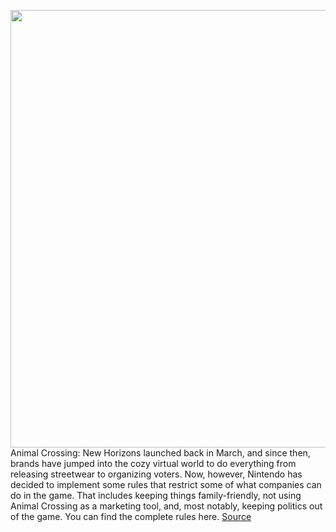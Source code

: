 <img src='https://cdn.vox-cdn.com/thumbor/FWPhp72JM9IMv2Zr_L-utHOzUck=/0x0:960x540/1200x800/filters:focal(404x194:556x346)/cdn.vox-cdn.com/uploads/chorus_image/image/67816445/121695863_3784719188205474_140264287572871591_o.0.jpg' width='700px' /><br/>
Animal Crossing: New Horizons launched back in March, and since then, brands have jumped into the cozy virtual world to do everything from releasing streetwear to organizing voters. Now, however, Nintendo has decided to implement some rules that restrict some of what companies can do in the game. That includes keeping things family-friendly, not using Animal Crossing as a marketing tool, and, most notably, keeping politics out of the game. You can find the complete rules here.
<a href='https://www.theverge.com/2020/11/19/21575052/nintendo-switch-animal-crossing-new-horizons-no-politics-allowed'> Source <a/>